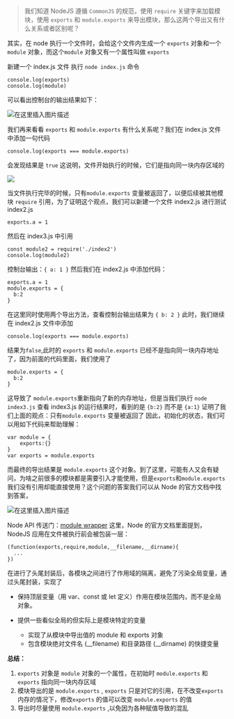 > 我们知道 NodeJS 遵循 `CommonJS` 的规范，使用 `require` 关键字来加载模块，使用 `exports` 和 `module.exports` 来导出模块，那么这两个导出又有什么关系或者区别呢？

其实，在 node 执行一个文件时，会给这个文件内生成一个 `exports` 对象和一个 `module` 对象，而这个`module` 对象又有一个属性叫做 `exports`

新建一个 index.js 文件 执行 `node index.js` 命令

```
console.log(exports)
console.log(module)
```

可以看出控制台的输出结果如下：

![在这里插入图片描述](https://p1-jj.byteimg.com/tos-cn-i-t2oaga2asx/gold-user-assets/2020/3/2/1709a788d1639410~tplv-t2oaga2asx-jj-mark:3024:0:0:0:q75.awebp)

我们再来看看 `exports` 和 `module.exports` 有什么关系呢？我们在 index.js 文件中添加一句代码

```
console.log(exports === module.exports)
```

会发现结果是 `true` 这说明，文件开始执行的时候，它们是指向同一块内存区域的

![](https://p1-jj.byteimg.com/tos-cn-i-t2oaga2asx/gold-user-assets/2020/3/3/1709df85ab1f6fd6~tplv-t2oaga2asx-jj-mark:3024:0:0:0:q75.awebp)

当文件执行完毕的时候，只有`module.exports` 变量被返回了，以便后续被其他模块 `require` 引用，为了证明这个观点，我们可以新建一个文件 index2.js 进行测试 index2.js

```
exports.a = 1
```

然后在 index3.js 中引用

```
const module2 = require('./index2')
console.log(module2)
```

控制台输出：`{ a: 1 }` 然后我们在 index2.js 中添加代码：

```
exports.a = 1
module.exports = {
  b:2
}
```

在这里同时使用两个导出方法，查看控制台输出结果为 `{ b: 2 }` 此时，我们继续在 index2.js 文件中添加

```
console.log(exports === module.exports)
```

结果为`false`,此时的 `exports` 和 `module.exports` 已经不是指向同一块内存地址了，因为前面的代码里面，我们使用了

```
module.exports = {
  b:2
}
```

这导致了 `module.exports`重新指向了新的内存地址，但是当我们执行 `node index3.js` 查看 index3.js 的运行结果时，看到的是 `{b:2}` 而不是 `{a:1}` 证明了我们上面的观点：只有`module.exports` 变量被返回了 因此，初始化的状态，我们可以用如下代码来帮助理解：

```
var module = {
	exports:{}
}
var exports = module.exports
```

而最终的导出结果是 `module.exports` 这个对象。到了这里，可能有人又会有疑问，为啥之前很多的模块都是需要引入才能使用，但是`exports`和`module.exports` 我们没有引用却能直接使用？这个问题的答案我们可以从 Node 的官方文档中找到答案，

![在这里插入图片描述](https://p1-jj.byteimg.com/tos-cn-i-t2oaga2asx/gold-user-assets/2020/3/2/1709a788d65c38a5~tplv-t2oaga2asx-jj-mark:3024:0:0:0:q75.awebp)

Node API 传送门：[module wrapper](https://link.juejin.cn/?target=https%3A%2F%2Fnodejs.org%2Fdist%2Flatest-v13.x%2Fdocs%2Fapi%2Fmodules.html "https://nodejs.org/dist/latest-v13.x/docs/api/modules.html") 这里，Node 的官方文档里面提到，NodeJS 应用在文件被执行前会被包装一层：

```
(function(exports,require,module,__filename,__dirname){
  ...
})
```

在进行了头尾封装后，各模块之间进行了作用域的隔离，避免了污染全局变量，通过头尾封装，实现了

* 保持顶层变量（用 var、const 或 let 定义）作用在模块范围内，而不是全局对象。

* 提供一些看似全局的但实际上是模块特定的变量

  * 实现了从模块中导出值的 module 和 exports 对象
  * 包含模块绝对文件名 (\_\_filename) 和目录路径 (\_\_dirname) 的快捷变量

**总结：**

1. `exports` 对象是 `module` 对象的一个属性，在初始时 `module.exports` 和 `exports` 指向同一块内存区域
2. 模块导出的是 `module.exports` , `exports` 只是对它的引用，在不改变`exports` 内存的情况下，修改`exports` 的值可以改变 `module.exports` 的值
3. 导出时尽量使用 `module.exports` ,以免因为各种赋值导致的混乱
